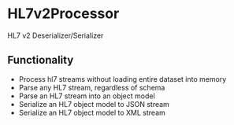 # HL7v2Processor
HL7 v2 Deserializer/Serializer

## Functionality
- Process hl7 streams without loading entire dataset into memory
- Parse any HL7 stream, regardless of schema
- Parse an HL7 stream into an object model
- Serialize an HL7 object model to JSON stream
- Serialize an HL7 object model to XML stream
  
